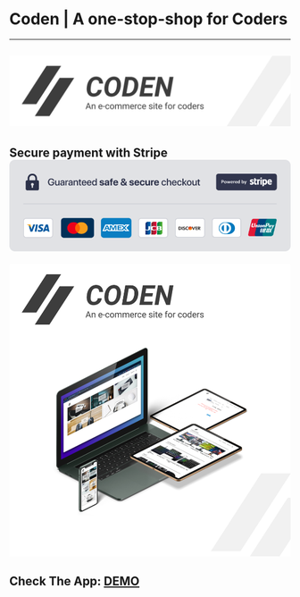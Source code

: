 # Coden | A one-stop-shop for Coders

---

![Banner](./client/src/assets/banner.png)
---

Secure payment with Stripe
![Preview](./client/src/assets/stripe-badge.png)
---

![Preview](./client/src/assets/preview.png)

## Check The App: [DEMO](https://coden-live.herokuapp.com/)
